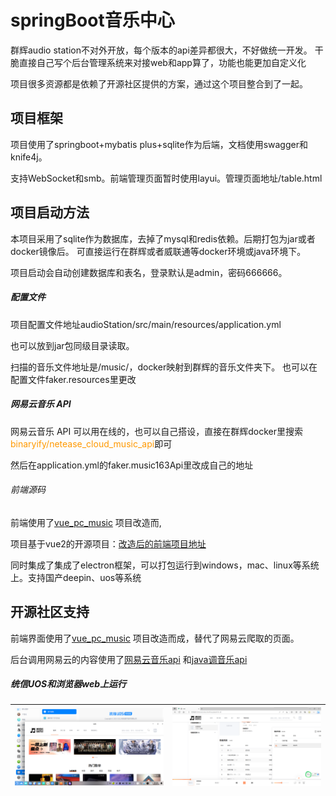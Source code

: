 # springBoot音乐中心

群辉audio station不对外开放，每个版本的api差异都很大，不好做统一开发。 干脆直接自己写个后台管理系统来对接web和app算了，功能也能更加自定义化

项目很多资源都是依赖了开源社区提供的方案，通过这个项目整合到了一起。

## 项目框架

项目使用了springboot+mybatis plus+sqlite作为后端，文档使用swagger和knife4j。

支持WebSocket和smb。前端管理页面暂时使用layui。管理页面地址/table.html

## 项目启动方法

本项目采用了sqlite作为数据库，去掉了mysql和redis依赖。后期打包为jar或者docker镜像后。 可直接运行在群辉或者威联通等docker环境或java环境下。

项目启动会自动创建数据库和表名，登录默认是admin，密码666666。

##### 配置文件

项目配置文件地址audioStation/src/main/resources/application.yml

也可以放到jar包同级目录读取。

扫描的音乐文件地址是/music/，docker映射到群辉的音乐文件夹下。 也可以在配置文件faker.resources里更改

##### 网易云音乐 API
网易云音乐 API 可以用在线的，也可以自己搭设，直接在群辉docker里搜索<font style="color:#FF9900">binaryify/netease_cloud_music_api</font>即可

然后在application.yml的faker.music163Api里改成自己的地址

###### 前端源码
前端使用了[vue_pc_music](https://gitee.com/trtst/vue_pc_music) 项目改造而,

项目基于vue2的开源项目：[改造后的前端项目地址](http://www.anlinxi.top:30000/an/vue_pc_music)

同时集成了集成了electron框架，可以打包运行到windows，mac、linux等系统上。支持国产deepin、uos等系统

## 开源社区支持

前端界面使用了[vue_pc_music](https://gitee.com/trtst/vue_pc_music) 项目改造而成，替代了网易云爬取的页面。

后台调用网易云的内容使用了[网易云音乐api](https://binaryify.github.io/NeteaseCloudMusicApi) 和[java调音乐api](https://github.com/1015770492/yumbo-music-utils)

##### 统信UOS和浏览器web上运行
| ![统信UOS上运行](codeGenrator/imagesuos.png)  | ![浏览器web运行](codeGenrator/imagesweb.jpg)  |
|---|---|
